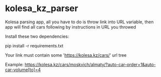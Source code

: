 # kolesa_kz_parser
Kolesa parsing app, all you have to do is throw link into URL variable, then app will find all cars following by instructions in URL you throwed

Install these two dependencies:

pip install -r requirements.txt

Your link must contain some 'https://kolesa.kz/cars/' url tree

Example: https://kolesa.kz/cars/moskvich/almaty/?auto-car-order=1&auto-car-volume[to]=4
